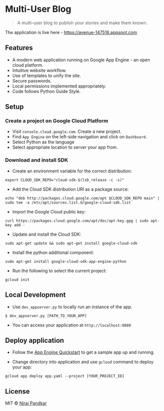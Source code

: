 # Multi-User Blog

> A multi-user blog to publish your stories and make them known.

The application is live here - https://avenue-147516.appspot.com

## Features

* A modern web application running on Google App Engine - an open cloud platform.
* Intuitive website workflow.
* Use of templates to unify the site.
* Secure passwords.
* Local permissions implemented appropriately.
* Code follows Python Guide Style.

## Setup


### Create a project on Google Cloud Platform
* Visit `console.cloud.google.com`. Create a new project.
* Find `App Engine` on the left-side navigation and click on `Dashboard`.
* Select Python as the language
* Select appropriate location to server your app from.


### Download and install SDK
* Create an environment variable for the correct distribution:
```
export CLOUD_SDK_REPO="cloud-sdk-$(lsb_release -c -s)"
```
* Add the Cloud SDK distribution URI as a package source:
```
echo "deb http://packages.cloud.google.com/apt $CLOUD_SDK_REPO main" | sudo tee -a /etc/apt/sources.list.d/google-cloud-sdk.list
```
* Import the Google Cloud public key:
```
curl https://packages.cloud.google.com/apt/doc/apt-key.gpg | sudo apt-key add -
```
* Update and install the Cloud SDK:
```
sudo apt-get update && sudo apt-get install google-cloud-sdk
```
* Install the python additional component:
```
sudo apt-get install google-cloud-sdk-app-engine-python
```
* Run the following to select the current project:
```
gcloud init
```

## Local Development

* Use `dev_appserver.py` to locally run an instance of the app.
```
$ dev_appserver.py [PATH_TO_YOUR_APP]
```
* You can access your application at `http://localhost:8080`

## Deploy application

* Follow the [App Engine Quickstart](https://cloud.google.com/appengine/docs/standard/python/quickstart) to get a sample app up and running.

* Change directory into application and use `gcloud` command to deploy your app:
```
gcloud app deploy app.yaml --project [YOUR_PROJECT_ID]
```

## License
MIT © [Niraj Pandkar](https://github.com/nirajpandkar)